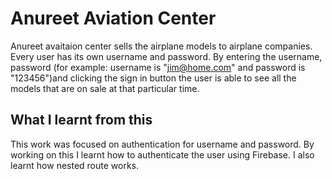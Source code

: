 # Anureet Aviation Center

Anureet avaitaion center sells the airplane models to airplane companies. Every user has its own username and password.
By entering the username, password (for example: username is "jim@home.com" and password is "123456")and clicking the sign in button the user is able to see all the models that are on sale at that particular time. 

## What I learnt from this

This work was focused on authentication for username and password. By working on this I learnt how to authenticate the user using Firebase. I also learnt how nested route works.
